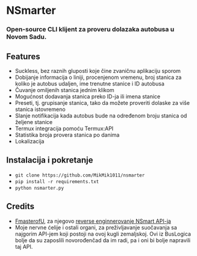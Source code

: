 # NSmarter

### Open-source CLI klijent za proveru dolazaka autobusa u Novom Sadu.

## Features

- Suckless, bez raznih gluposti koje čine zvaničnu aplikaciju sporom
- Dobijanje informacija o liniji, procenjenom vremenu, broj stanica za koliko je autobus udaljen, ime trenutne stanice i ID autobusa
- Čuvanje omiljenih stanica jednim klikom
- Mogućnost dodavanja stanica preko ID-ja ili imena stanice
- Preseti, tj. grupisanje stanica, tako da možete proveriti dolaske za više stanica istovremeno
- Slanje notifikacija kada autobus bude na određenom broju stanica od željene stanice
- Termux integracija pomoću Termux:API
- Statistika broja provera stanica po danima
- Lokalizacija


## Instalacija i pokretanje

- `git clone https://github.com/MikMik1011/nsmarter`
- `pip install -r requirements.txt`
- `python nsmarter.py`

## Credits
- <a href="https://github.com/FmasterofU">FmasterofU</a>, za njegovo <a href="https://github.com/FmasterofU/NSmart-RE"> reverse enginnerovanje NSmart API-ja </a> 
- Moje nervne ćelije i ostali organi, za preživljavanje suočavanja sa najgorim API-jem koji postoji na ovoj kugli zemaljskoj. Ovi iz BusLogica bolje da su zaposlili novorođenčad da im radi, pa i oni bi bolje napravili taj API.